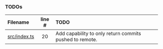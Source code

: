 ### TODOs
| Filename | line # | TODO
|:------|:------:|:------
| [src/index.ts](src/index.ts#L20) | 20 | Add capability to only return commits pushed to remote.
